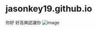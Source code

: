 # jasonkey19.github.io
你好 好高興認識你
![image](https://user-images.githubusercontent.com/112918670/196331157-ba2ef772-4a84-4fe1-9ea2-9b29c2539fef.png)

